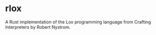 # rlox

A Rust implementation of the Lox programming language from Crafting Interpreters by Robert Nystrom.